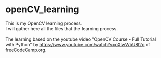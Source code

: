 # openCV_learning

This is my OpenCV learning process.
<br/>
I will gather here all the files that the learning process.
<br/>
<br/>
The learning based on the youtube video "OpenCV Course - Full Tutorial with Python" by https://www.youtube.com/watch?v=oXlwWbU8l2o of freeCodeCamp.org.

